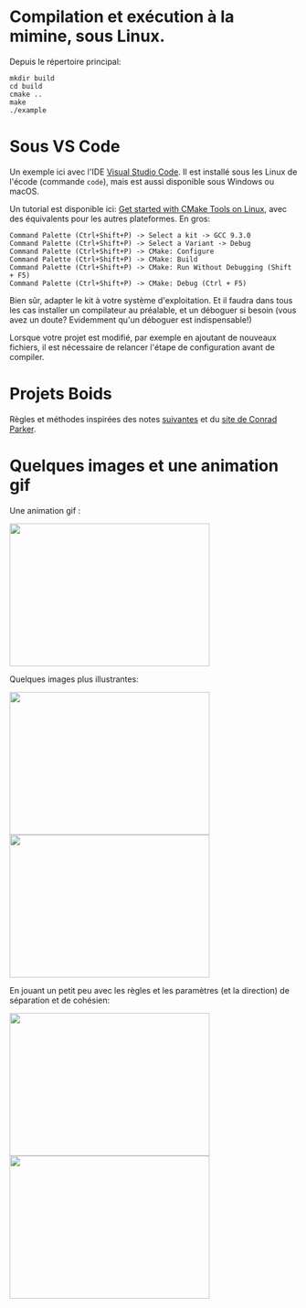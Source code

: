 # Compilation et exécution à la mimine, sous Linux.
Depuis le répertoire principal:

    mkdir build
    cd build
    cmake ..
    make
    ./example

# Sous VS Code
Un exemple ici avec l'IDE [Visual Studio Code](https://code.visualstudio.com/). Il est installé sous les Linux de l'écode (commande `code`), mais est aussi disponible sous Windows ou macOS.

Un tutorial est disponible ici: [Get started with CMake Tools on Linux](https://code.visualstudio.com/docs/cpp/cmake-linux), avec des équivalents pour les autres plateformes. En gros:

    Command Palette (Ctrl+Shift+P) -> Select a kit -> GCC 9.3.0
    Command Palette (Ctrl+Shift+P) -> Select a Variant -> Debug
    Command Palette (Ctrl+Shift+P) -> CMake: Configure
    Command Palette (Ctrl+Shift+P) -> CMake: Build
    Command Palette (Ctrl+Shift+P) -> CMake: Run Without Debugging (Shift + F5)
    Command Palette (Ctrl+Shift+P) -> CMake: Debug (Ctrl + F5)

Bien sûr, adapter le kit à votre système d'exploitation. Et il faudra dans tous les cas installer un compilateur au préalable, et un déboguer si besoin (vous avez un doute? Evidemment qu'un déboguer est indispensable!)

Lorsque votre projet est modifié, par exemple en ajoutant de nouveaux fichiers, il est nécessaire de relancer l'étape de configuration avant de compiler.

# Projets Boids 

Règles et méthodes inspirées des notes [suivantes](https://github.com/florimondmanca/pyboids/blob/master/NOTES.md) et du [site de Conrad Parker](http://www.vergenet.net/~conrad/boids/index.html).

# Quelques images et une animation gif

Une animation gif :

<img src="https://github.com/adakri/Projet_rentree_cpp/tree/master/images/boids1.gif?raw=true" width="350" height="250">


Quelques images plus illustrantes:

<img src="https://github.com/adakri/Projet_rentree_cpp/tree/master/images/boids1.png?raw=true" width="350" height="250">

<img src="https://github.com/adakri/Projet_rentree_cpp/tree/master/images/boids2.png?raw=true" width="350" height="250">

En jouant un petit peu avec les règles et les paramètres (et la direction) de séparation et de cohésien:

<img src="https://github.com/adakri/Projet_rentree_cpp/tree/master/images/boids3.png?raw=true" width="350" height="250">

<img src="https://github.com/adakri/Projet_rentree_cpp/tree/master/images/boids4.png?raw=true" width="350" height="250">


